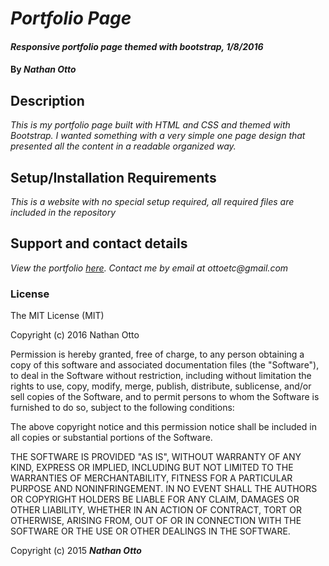 # _Portfolio Page_

#### _Responsive portfolio page themed with bootstrap, 1/8/2016_

#### By _**Nathan Otto**_

## Description

_This is my portfolio page built with HTML and CSS and themed with Bootstrap. I wanted something with a very simple one page design that presented all the content in a readable organized way._

## Setup/Installation Requirements

_This is a website with no special setup required, all required files are included in the repository_

## Support and contact details

_View the portfolio [here](http://ottoetc.github.io). Contact me by email at ottoetc@gmail.com_


### License

The MIT License (MIT)

Copyright (c) 2016 Nathan Otto

Permission is hereby granted, free of charge, to any person obtaining a copy
of this software and associated documentation files (the "Software"), to deal
in the Software without restriction, including without limitation the rights
to use, copy, modify, merge, publish, distribute, sublicense, and/or sell
copies of the Software, and to permit persons to whom the Software is
furnished to do so, subject to the following conditions:

The above copyright notice and this permission notice shall be included in all
copies or substantial portions of the Software.

THE SOFTWARE IS PROVIDED "AS IS", WITHOUT WARRANTY OF ANY KIND, EXPRESS OR
IMPLIED, INCLUDING BUT NOT LIMITED TO THE WARRANTIES OF MERCHANTABILITY,
FITNESS FOR A PARTICULAR PURPOSE AND NONINFRINGEMENT. IN NO EVENT SHALL THE
AUTHORS OR COPYRIGHT HOLDERS BE LIABLE FOR ANY CLAIM, DAMAGES OR OTHER
LIABILITY, WHETHER IN AN ACTION OF CONTRACT, TORT OR OTHERWISE, ARISING FROM,
OUT OF OR IN CONNECTION WITH THE SOFTWARE OR THE USE OR OTHER DEALINGS IN THE
SOFTWARE.

Copyright (c) 2015 **_Nathan Otto_**
